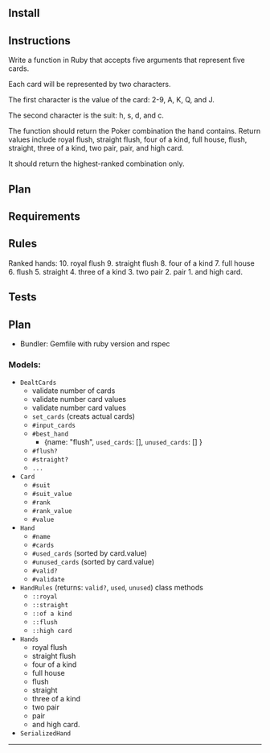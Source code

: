 Install
--------------------------------------------------------------------------------

Instructions
--------------------------------------------------------------------------------
Write a function in Ruby that accepts five arguments that represent five cards.

Each card will be represented by two characters.

The first character is the value of the card: 2-9, A, K, Q, and J.

The second character is the suit: h, s, d, and c.

The function should return the Poker combination the hand contains. Return
values include royal flush, straight flush, four of a kind, full house, flush,
straight, three of a kind, two pair, pair, and high card.

It should return the highest-ranked combination only.

Plan
--------------------------------------------------------------------------------

Requirements
--------------------------------------------------------------------------------

Rules
--------------------------------------------------------------------------------
Ranked hands:
    10. royal flush
    9. straight flush
    8. four of a kind
    7. full house
    6. flush
    5. straight
    4. three of a kind
    3. two pair
    2. pair
    1. and high card.

Tests
--------------------------------------------------------------------------------

Plan
--------------------------------------------------------------------------------
* Bundler: Gemfile with ruby version and rspec

### Models:
* `DealtCards`
  - validate number of cards
  - validate number card values
  - validate number card values
  - `set_cards` (creats actual cards)
  - `#input_cards`
  - `#best_hand`
    - {name: "flush", `used_cards`: [], `unused_cards`: [] }
  - `#flush?`
  - `#straight?`
  - `...`
* `Card`
  - `#suit`
  - `#suit_value`
  - `#rank`
  - `#rank_value`
  - `#value`
* `Hand`
  - `#name`
  - `#cards`
  - `#used_cards` (sorted by card.value)
  - `#unused_cards` (sorted by card.value)
  - `#valid?`
  - `#validate`
* `HandRules` (returns: `valid?`, `used`, `unused`) class methods
  - `::royal`
  - `::straight`
  - `::of a kind`
  - `::flush`
  - `::high card`
* `Hands`
  - royal flush
  - straight flush
  - four of a kind
  - full house
  - flush
  - straight
  - three of a kind
  - two pair
  - pair
  - and high card.
* `SerializedHand`
--------------------------------------------------------------------------------
